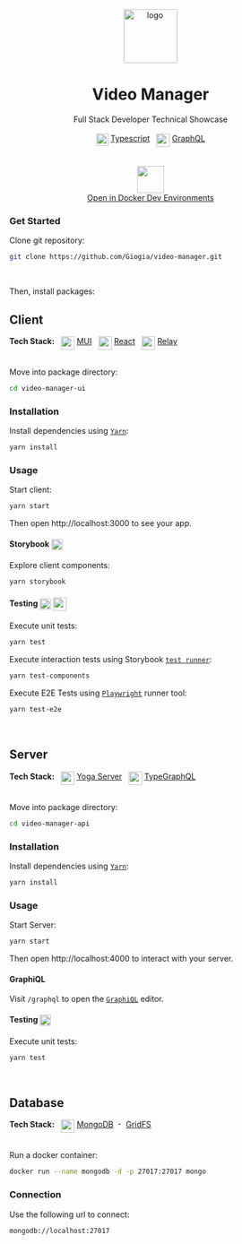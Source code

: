  <!-- Title -->
 
<div align="center">
  <a href="https://github.com/Giogia/video-manager">
    <img alt="logo" src="https://user-images.githubusercontent.com/9254840/235371514-5a19d585-4da9-4435-977e-cee40c8abca7.png" height="96">
  </a>
  <h1> Video Manager </h1>
  <span> Full Stack Developer Technical Showcase </span>
</div>

<br/>

 <!-- Tech Stack -->

<div align="center">
 <img src="https://user-images.githubusercontent.com/9254840/232627617-74388095-b8bc-4c73-b550-eb2362778a10.png" height="22" align="top">
 <a href="https://www.typescriptlang.org/">Typescript</a> 
 &nbsp
 <img src="https://user-images.githubusercontent.com/9254840/232625281-cc50795e-e848-4a4b-bf43-56c7ece6ca18.png" height="24" align="top"> 
 <a href="https://graphql.org">GraphQL</a> 
</div>

<br/>
<br/> 

 <!-- Dev Environments -->

<div align="center">
 <a href="https://docs.docker.com/desktop/dev-environments/">
  <img src="https://github.com/Giogia/video-manager/assets/9254840/564bd950-a2a9-45a1-8fcf-2b07f92eb4da" height="48">
 </a>
</div>

<div align="center">
  <a href="https://open.docker.com/dashboard/dev-envs?url=https://github.com/Giogia/video-manager.git">Open in Docker Dev Environments</a> 
</div>

### Get Started

Clone git repository:
```bash
git clone https://github.com/Giogia/video-manager.git
```

<br/>

Then, install packages:

## Client

<div align="left">
  <b>Tech Stack:</b>
  &nbsp
  <img src="https://user-images.githubusercontent.com/9254840/236691098-41a20c83-ff5d-452e-bb39-49eb0db9bf9f.png" height="24" align="top">
  <a href="https://mui.com/">MUI</a>
  &nbsp
  <img src="https://user-images.githubusercontent.com/9254840/236691251-3cd72510-58d3-49b9-804c-073c2a86c96d.png" height="24" align="top">
  <a href="https://react.dev/">React</a>
  &nbsp
  <img src="https://user-images.githubusercontent.com/9254840/236691358-aa3f4d20-37d0-4e59-9c74-efb53a04fc87.png" height="24" align="top">
  <a href="https://relay.dev/">Relay</a>
</div>

<br/>

Move into package directory: 
```bash
cd video-manager-ui
```

### Installation

Install dependencies using [`Yarn`](https://yarnpkg.com/en/package/jest):
```bash
yarn install
```

### Usage

Start client:
```bash
yarn start
```
Then open http://localhost:3000 to see your app.

#### Storybook <img src="https://user-images.githubusercontent.com/9254840/235439558-81dbbafe-f269-41bf-bdb0-1d63099f7faf.png" align="top" height="20"/>

Explore client components: 
```bash
yarn storybook
```

#### Testing <img src="https://user-images.githubusercontent.com/9254840/235440034-650982d8-bd0d-466b-8bee-04027b81c0c2.png" align="center" height="20" /> <img src="https://user-images.githubusercontent.com/9254840/235439798-a784e1d8-69c9-4086-a73a-399e9149256b.png" align="center" height="24" />

Execute unit tests:
```bash
yarn test
```

Execute interaction tests using Storybook [`test runner`](https://storybook.js.org/docs/react/writing-tests/test-runner):
```bash
yarn test-components
```

Execute E2E Tests using [`Playwright`](https://playwright.dev/) runner tool:
```bash
yarn test-e2e
```

<br/>

## Server

<div align="left">
  <b>Tech Stack:</b>
  &nbsp
  <img src="https://user-images.githubusercontent.com/9254840/235509375-c35ae9ee-5fc5-474c-ab40-617bdc81e0a9.png" height="24" align="top">
  <a href="https://the-guild.dev/graphql/yoga-server">Yoga Server</a>
  &nbsp
  <img src="https://user-images.githubusercontent.com/9254840/232626853-a784deeb-069f-42d5-8d83-900ff705c8a1.png" height="24" align="top"> 
  <a href="https://typegraphql.com/">TypeGraphQL</a>
</div>
 
 <br/>

Move into package directory: 
```bash
cd video-manager-api
```

### Installation

Install dependencies using [`Yarn`](https://yarnpkg.com/en/package/jest):
```bash
yarn install
```

### Usage

Start Server:
```bash
yarn start
```
Then open http://localhost:4000 to interact with your server. 

#### GraphiQL

Visit `/graphql` to open the [`GraphiQL`](https://github.com/graphql/graphiql) editor.

#### Testing <img src="https://user-images.githubusercontent.com/9254840/235440034-650982d8-bd0d-466b-8bee-04027b81c0c2.png" align="center" height="20" /> 

Execute unit tests:
```bash
yarn test
```

<br/>

## Database

<div align="left">
  <b>Tech Stack:</b>
  &nbsp
  <img src="https://user-images.githubusercontent.com/9254840/235373041-37dd2269-49b9-4310-8fd3-b9ef66222bef.png" height="24" align="top">
  <a href="https://www.mongodb.com/">MongoDB</a>
  &nbsp-&nbsp
  <a href="https://www.mongodb.com/docs/drivers/node/current/fundamentals/gridfs/" />GridFS</a>
</div>

<br/>

Run a docker container:
```bash
docker run --name mongodb -d -p 27017:27017 mongo
```

### Connection

Use the following url to connect:
```bash
mongodb://localhost:27017
```

<br/>
